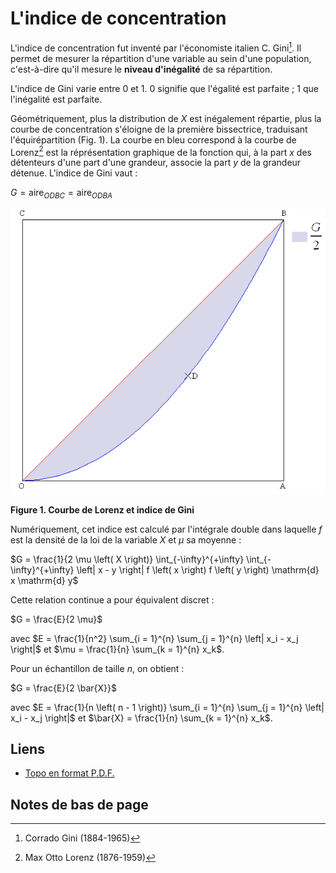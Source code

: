 # L'indice de concentration

L'indice de concentration fut inventé par l'économiste italien C. Gini[^1]. Il permet de mesurer la répartition d'une variable au sein d'une population, c'est-à-dire qu'il mesure le **niveau d'inégalité** de sa répartition.

L'indice de Gini varie entre 0 et 1. 0 signifie que l'égalité est parfaite ; 1 que l'inégalité est parfaite.

Géométriquement, plus la distribution de $X$ est inégalement répartie, plus la courbe de concentration s'éloigne de la première bissectrice, traduisant l'équirépartition (Fig. 1). La courbe en bleu correspond à la courbe de Lorenz[^2] est la réprésentation graphique de la fonction qui, à la part $x$ des détenteurs d'une part d'une grandeur, associe la part $y$ de la grandeur détenue. L'indice de Gini vaut :

$G = \textrm{aire}_{ODBC} = \textrm{aire}_{ODBA}$

![fig27](IMG/Indice-de-Gini.png "Courbe de Lorenz et indice de Gini")

**Figure 1. Courbe de Lorenz et indice de Gini**

Numériquement, cet indice est calculé par l'intégrale double dans laquelle $f$ est la densité de la loi de la variable $X$ et $\mu$ sa moyenne :

$G = \frac{1}{2 \mu \left( X \right)} \int_{-\infty}^{+\infty} \int_{-\infty}^{+\infty} \left| x - y \right| f \left( x \right) f \left( y \right) \mathrm{d} x \mathrm{d} y$

Cette relation continue a pour équivalent discret :

$G = \frac{E}{2 \mu}$

avec $E = \frac{1}{n^2} \sum_{i = 1}^{n} \sum_{j = 1}^{n} \left| x_i - x_j \right|$ et $\mu = \frac{1}{n} \sum_{k = 1}^{n} x_k$.

Pour un échantillon de taille $n$, on obtient : 

$G = \frac{E}{2 \bar{X}}$

avec $E = \frac{1}{n \left( n - 1 \right)} \sum_{i = 1}^{n} \sum_{j = 1}^{n} \left| x_i - x_j \right|$ et $\bar{X} = \frac{1}{n} \sum_{k = 1}^{n} x_k$.

## Liens

- [Topo en format P.D.F.](./PDF/01-L-indice-de-concentration.pdf)

## Notes de bas de page

[^1]: Corrado Gini (1884-1965)

[^2]: Max Otto Lorenz (1876-1959)
